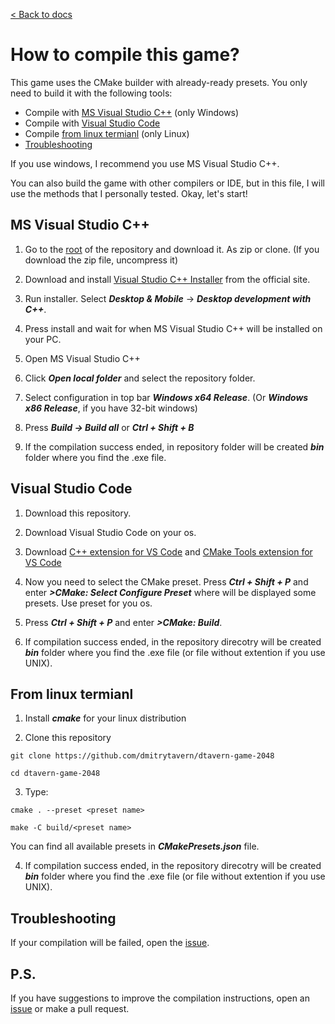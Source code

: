 [< Back to docs](./readme.md)

# **How to compile this game?**

This game uses the CMake builder with already-ready presets. You only need to build it with the following tools:
  - Compile with [MS Visual Studio C++](#ms-visual-studio-c) (only Windows)
  - Compile with [Visual Studio Code](#visual-studio-code)
  - Compile [from linux termianl](#from-linux-termianl) (only Linux)
  - [Troubleshooting](#troubleshooting)

If you use windows, I recommend you use MS Visual Studio C++.

You can also build the game with other compilers or IDE, but in this file, I will use the methods that I personally tested. 
Okay, let's start!

## **MS Visual Studio C++**

1. Go to the [root](https://github.com/dmitrytavern/dtavern-game-2048) of the repository and download it. As zip or clone. (If you download the zip file, uncompress it)

1. Download and install [Visual Studio C++ Installer](https://visualstudio.microsoft.com/ru/vs/) from the official site.

1. Run installer. Select ***Desktop & Mobile*** -> ***Desktop development with C++***.

1. Press install and wait for when MS Visual Studio C++ will be installed on your PC.

1. Open MS Visual Studio C++

1. Click ***Open local folder*** and select the repository folder.

1. Select configuration in top bar ***Windows x64 Release***. (Or ***Windows x86 Release***, if you have 32-bit windows)

1. Press ***Build -> Build all*** or ***Ctrl + Shift + B***

1. If the compilation success ended, in repository folder will be created ***bin*** folder where you find the .exe file.

## **Visual Studio Code**

1. Download this repository.

1. Download Visual Studio Code on your os.

1. Download [C++ extension for VS Code](https://marketplace.visualstudio.com/items?itemName=ms-vscode.cpptools) and [CMake Tools extension for VS Code](https://marketplace.visualstudio.com/items?itemName=ms-vscode.cmake-tools)

1. Now you need to select the CMake preset. Press ***Ctrl + Shift + P*** and enter ***>CMake: Select Configure Preset*** where will be displayed some presets. Use preset for you os.

1. Press ***Ctrl + Shift + P*** and enter ***>CMake: Build***.

1. If compilation success ended, in the repository direcotry will be created ***bin*** folder where you find the .exe file (or file without extention if you use UNIX).

## **From linux termianl**

1. Install ***cmake*** for your linux distribution

1. Clone this repository

```
git clone https://github.com/dmitrytavern/dtavern-game-2048

cd dtavern-game-2048
```

3. Type:

```
cmake . --preset <preset name>

make -C build/<preset name>
```
You can find all available presets in ***CMakePresets.json*** file.

4. If compilation success ended, in the repository direcotry will be created ***bin*** folder where you find the .exe file (or file without extention if you use UNIX).

##	**Troubleshooting**

If your compilation will be failed, open the [issue](https://github.com/dmitrytavern/dtavern-game-2048/issues/new).

## **P.S.**

If you have suggestions to improve the compilation instructions, open an [issue](https://github.com/dmitrytavern/dtavern-game-2048/issues/new) or make a pull request.